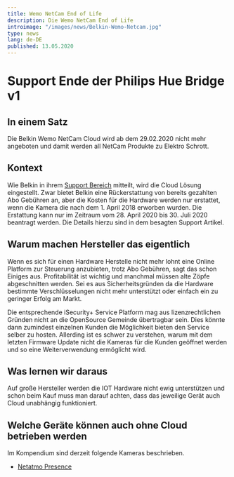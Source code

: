 ```yaml
---
title: Wemo NetCam End of Life
description: Die Wemo NetCam End of Life
introimage: "/images/news/Belkin-Wemo-Netcam.jpg"
type: news
lang: de-DE
published: 13.05.2020
---
```

# Support Ende der Philips Hue Bridge v1
<TOC />

##  In einem Satz
Die Belkin Wemo NetCam Cloud wird ab dem 29.02.2020 nicht mehr angeboten und damit werden all NetCam Produkte zu Elektro Schrott.

## Kontext
Wie Belkin in ihrem [Support Bereich](https://www.belkin.com/us/support-article?articleNum=316642) mitteilt, wird die Cloud Lösung eingestellt. Zwar bietet Belkin eine Rückerstattung von bereits gezahlten Abo Gebühren an, aber die Kosten für die Hardware werden nur erstattet, wenn die Kamera die nach dem 1. April 2018 erworben wurden. Die Erstattung kann nur im Zeitraum vom 28. April 2020 bis 30. Juli 2020 beantragt werden. Die Details hierzu sind in dem besagten Support Artikel.

## Warum machen Hersteller das eigentlich
Wenn es sich für einen Hardware Herstelle nicht mehr lohnt eine Online Platform zur Steuerung anzubieten, trotz Abo Gebühren, sagt das schon Einiges aus. Profitabilität ist wichtig und manchmal müssen alte Zöpfe abgeschnitten werden. Sei es aus Sicherheitsgründen da die Hardware bestimmte Verschlüsselungen nicht mehr unterstützt oder einfach ein zu geringer Erfolg am Markt.

Die entsprechende iSecurity+ Service Platform mag aus lizenzrechtlichen Gründen nicht an die OpenSource Gemeinde übertragbar sein. Dies könnte dann zumindest einzelnen Kunden die Möglichkeit bieten den Service selber zu hosten. Allerding ist es schwer zu verstehen, warum mit dem letzten Firmware Update nicht die Kameras für die Kunden geöffnet werden und so eine Weiterverwendung ermöglicht wird.

## Was lernen wir daraus
Auf große Hersteller werden die IOT Hardware nicht ewig unterstützen und schon beim Kauf muss man darauf achten, dass das jeweilige Gerät auch Cloud unabhängig funktioniert.

## Welche Geräte können auch ohne Cloud betrieben werden
Im Kompendium sind derzeit folgende Kameras beschrieben. 
- [Netatmo Presence](/kompendium/005_Netatmo_Presence.html)

